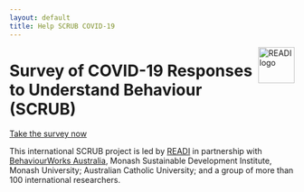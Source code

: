 ```yaml
---
layout: default
title: Help SCRUB COVID-19
---
```


<img src="/assets/noun_Target_804778.png" alt="READI logo" title="READI logo" style="width: 64px; float: right; margin: 0;"> 

# Survey of COVID-19 Responses to Understand Behaviour (SCRUB)

<a href="https://monash.az1.qualtrics.com/jfe/form/SV_9oDWE8BbT35lfO5?SOURCE=scrubcovid19.org" class="myButton" style=" text-align: center">Take the survey now</a>

This international SCRUB project is led by [READI](https://www.readiresearch.org/) in partnership with [BehaviourWorks Australia](https://behaviourworksaustralia.org), Monash Sustainable Development Institute, Monash University; Australian Catholic University; and a group of more than 100 international researchers.
